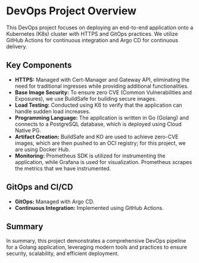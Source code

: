 # DevOps Project Overview

This DevOps project focuses on deploying an end-to-end application onto a Kubernetes (K8s) cluster with HTTPS and GitOps practices. We utilize GitHub Actions for continuous integration and Argo CD for continuous delivery.

## Key Components

- **HTTPS:** Managed with Cert-Manager and Gateway API, eliminating the need for traditional ingresses while providing additional functionalities.
- **Base Image Security:** To ensure zero CVE (Common Vulnerabilities and Exposures), we use BuildSafe for building secure images.
- **Load Testing:** Conducted using K6 to verify that the application can handle sudden load increases.
- **Programming Language:** The application is written in Go (Golang) and connects to a PostgreSQL database, which is deployed using Cloud Native PG.
- **Artifact Creation:** BuildSafe and KO are used to achieve zero-CVE images, which are then pushed to an OCI registry; for this project, we are using Docker Hub.
- **Monitoring:** Prometheus SDK is utilized for instrumenting the application, while Grafana is used for visualization. Prometheus scrapes the metrics that we have instrumented.

## GitOps and CI/CD

- **GitOps:** Managed with Argo CD.
- **Continuous Integration:** Implemented using GitHub Actions.

## Summary

In summary, this project demonstrates a comprehensive DevOps pipeline for a Golang application, leveraging modern tools and practices to ensure security, scalability, and efficient deployment.
